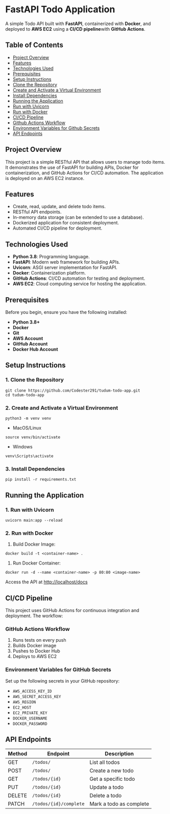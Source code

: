 FastAPI Todo Application
========================

A simple Todo API built with **FastAPI**, containerized with **Docker**, and deployed to **AWS EC2** using a **CI/CD pipeline**with **GitHub Actions**.

Table of Contents
-----------------

-   [Project Overview](#project-overview)
-   [Features](#features)
-   [Technologies Used](#technologies-used)
-   [Prerequisites](#prerequisites)
-   [Setup Instructions](#setup-instructions)
-   [Clone the Repository](#1-clone-the-repository)
-   [Create and Activate a Virtual Environment](#2-create-and-activate-a-virtual-environment)
-   [Install Dependencies](#3-install-dependencies)
-   [Running the Application](#running-the-application)
-   [Run with Uvicorn](#1-run-with-uvicorn)
-   [Run with Docker](#2-run-with-docker)
-   [CI/CD Pipeline](#cicd-pipeline)
-   [Github Actions Workflow](#github-actions-workflow)
-   [Environment Variables for Github Secrets](#environment-variables-for-github-secrets)
-   [API Endpoints](#api-endpoints)

Project Overview
----------------

This project is a simple RESTful API that allows users to manage todo items. It demonstrates the use of FastAPI for building APIs, Docker for containerization, and GitHub Actions for CI/CD automation. The application is deployed on an AWS EC2 instance.

Features
--------

-   Create, read, update, and delete todo items.
-   RESTful API endpoints.
-   In-memory data storage (can be extended to use a database).
-   Dockerized application for consistent deployment.
-   Automated CI/CD pipeline for deployment.

Technologies Used
-----------------

-   **Python 3.8**: Programming language.
-   **FastAPI**: Modern web framework for building APIs.
-   **Uvicorn**: ASGI server implementation for FastAPI.
-   **Docker**: Containerization platform.
-   **GitHub Actions**: CI/CD automation for testing and deployment.
-   **AWS EC2**: Cloud computing service for hosting the application.

Prerequisites
-------------

Before you begin, ensure you have the following installed:

-   **Python 3.8+**
-   **Docker**
-   **Git**
-   **AWS Account**
-   **GitHub Account**
-   **Docker Hub Account**

Setup Instructions
------------------

### 1\. Clone the Repository

```
git clone https://github.com/Codester291/tudum-todo-app.git
cd tudum-todo-app
```

### 2\. Create and Activate a Virtual Environment

```
python3 -m venv venv
```

-   MacOS/Linux

```
source venv/bin/activate
```

-   Windows

```
venv\Scripts\activate
```

### 3\. Install Dependencies

```
pip install -r requirements.txt
```

Running the Application
-----------------------

### 1\. Run with Uvicorn

```
uvicorn main:app --reload
```

### 2\. Run with Docker

1.  Build Docker Image:

```
docker build -t <container-name> .
```

1.  Run Docker Container:

```
docker run -d --name <container-name> -p 80:80 <image-name>
```

Access the API at <http://localhost/docs>

CI/CD Pipeline
--------------

This project uses GitHub Actions for continuous integration and deployment. The workflow:

### GitHub Actions Workflow

1.  Runs tests on every push
2.  Builds Docker image
3.  Pushes to Docker Hub
4.  Deploys to AWS EC2

### Environment Variables for GitHub Secrets

Set up the following secrets in your GitHub repository:

-   `AWS_ACCESS_KEY_ID`
-   `AWS_SECRET_ACCESS_KEY`
-   `AWS_REGION`
-   `EC2_HOST`
-   `EC2_PRIVATE_KEY`
-   `DOCKER_USERNAME`
-   `DOCKER_PASSWORD`

API Endpoints
-------------

| Method | Endpoint | Description |
| --- | --- | --- |
| GET | `/todos/` | List all todos |
| POST | `/todos/` | Create a new todo |
| GET | `/todos/{id}` | Get a specific todo |
| PUT | `/todos/{id}` | Update a todo |
| DELETE | `/todos/{id}` | Delete a todo |
| PATCH | `/todos/{id}/complete` | Mark a todo as complete |
